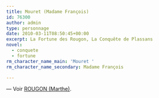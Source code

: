 ```yaml
---
title: Mouret (Madame François)
id: 76300
author: admin
type: personnage
date: 2010-03-11T08:50:45+00:00
excerpt: La Fortune des Rougon, La Conquête de Plassans
novel:
  - conquete
  - fortune
rm_character_name_main: 'Mouret '
rm_character_name_secondary: Madame François

---
```

— Voir <a href="/personnage/rougon-marthe/" target="_self">ROUGON (Marthe)</a>.